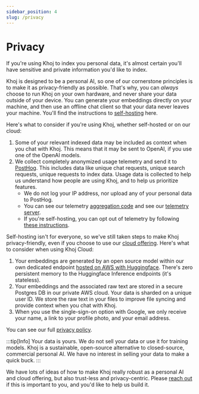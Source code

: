 ```yaml
---
sidebar_position: 4
slug: /privacy
---
```


# Privacy

If you're using Khoj to index you personal data, it's almost certain you'll have sensitive and private information you'd like to index.

Khoj is designed to be a personal AI, so one of our cornerstone principles is to make it as privacy-friendly as possible. That's why, you can *always* choose to run Khoj on your own hardware, and never share your data outside of your device. You can generate your embeddings directly on your machine, and then use an offline chat client so that your data never leaves your machine. You'll find the instructions to [self-hosting](./setup.mdx) here.

Here's what to consider if you're using Khoj, whether self-hosted or on our cloud:

1. Some of your relevant indexed data may be included as context when you chat with Khoj. This means that it may be sent to OpenAI, if you use one of the OpenAI models.
1. We collect completely anonymized usage telemetry and send it to [PostHog](https://posthog.com/). This includes data like unique chat requests, unique search requests, unique requests to index data. Usage data is collected to help us understand how people are using Khoj, and to help us prioritize features.
    - We do not log your IP address, nor upload any of your personal data to PostHog.
    - You can see our telemetry [aggregation code](https://github.com/khoj-ai/khoj/blob/master/src/khoj/routers/helpers.py#L71) and see our [telemetry server](https://github.com/khoj-ai/khoj/blob/master/src/telemetry/telemetry.py).
    - If you're self-hosting, you can opt out of telemetry by following [these instructions](/miscellaneous/telemetry).

Self-hosting isn't for everyone, so we've still taken steps to make Khoj privacy-friendly, even if you choose to use our [cloud offering](https://app.khoj.dev/login). Here's what to consider when using Khoj Cloud:

1. Your embeddings are generated by an open source model within our own dedicated endpoint [hosted on AWS with Huggingface](https://huggingface.co/inference-endpoints/dedicated). There's zero persistent memory to the Huggingface Inference endpoints (it's stateless).
2. Your embeddings and the associated raw text are stored in a secure Postgres DB in our private AWS cloud. Your data is sharded on a unique user ID. We store the raw text in your files to improve file syncing and provide context when you chat with Khoj.
3. When you use the single-sign-on option with Google, we only receive your name, a link to your profile photo, and your email address.

You can see our full [privacy policy](https://khoj.dev/privacy-policy).

:::tip[Info]
Your data is yours. We do not sell your data or use it for training models. Khoj is a sustainable, open-source alternative to closed-source, commercial personal AI. We have no interest in selling your data to make a quick buck.
:::

We have lots of ideas of how to make Khoj really robust as a personal AI and cloud offering, but also trust-less and privacy-centric. Please [reach out](mailto:team@khoj.dev) if this is important to you, and you'd like to help us build it.
